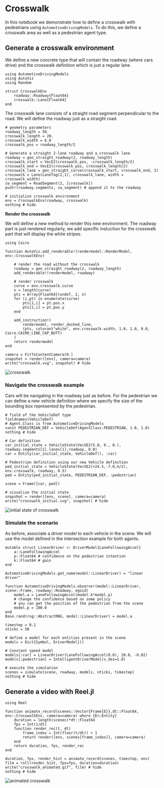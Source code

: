 # Crosswalk

In this notebook we demonstrate how to define a crosswalk with pedestrians using `AutomotiveDrivingModels`.
To do this, we define a crosswalk area as well as a pedestrian agent type.

## Generate a crosswalk environment

We define a new concrete type that will contain the roadway (where cars drive)
and the crosswalk definition which is just a regular lane.


```@example crosswalk
using AutomotiveDrivingModels
using AutoViz
using Random

struct CrosswalkEnv
    roadway::Roadway{Float64}
    crosswalk::Lane{Float64}
end
```

The crosswalk lane consists of a straight road segment perpendicular to the road.
We will define the roadway just as a straight road.

```@example crosswalk
# geometry parameters
roadway_length = 50.
crosswalk_length = 20.
crosswalk_width = 6.0
crosswalk_pos = roadway_length/2

# Generate a straight 2-lane roadway and a crosswalk lane
roadway = gen_straight_roadway(2, roadway_length) 
crosswalk_start = VecE2(crosswalk_pos, -crosswalk_length/2)
crosswalk_end = VecE2(crosswalk_pos, crosswalk_length/2)
crosswalk_lane = gen_straight_curve(crosswalk_start, crosswalk_end, 2)
crosswalk = Lane(LaneTag(2,1), crosswalk_lane, width = crosswalk_width)
cw_segment = RoadSegment(2, [crosswalk])
push!(roadway.segments, cw_segment) # append it to the roadway

# initialize crosswalk environment
env = CrosswalkEnv(roadway, crosswalk)
nothing # hide
```

**Render the crosswalk**

We will define a new method to render this new environment.
The roadway part is just rendered regularly, we add specific instuction
for the crosswalk part that will display the white stripes.

```@example crosswalk
using Cairo

function AutoViz.add_renderable!(rendermodel::RenderModel, env::CrosswalkEnv)

    # render the road without the crosswalk
    roadway = gen_straight_roadway(2, roadway_length)
    add_renderable!(rendermodel, roadway)
    
    # render crosswalk
    curve = env.crosswalk.curve
    n = length(curve)
    pts = Array{Float64}(undef, 2, n)
    for (i,pt) in enumerate(curve)
        pts[1,i] = pt.pos.x
        pts[2,i] = pt.pos.y
    end

    add_instruction!(
        rendermodel, render_dashed_line,
        (pts, colorant"white", env.crosswalk.width, 1.0, 1.0, 0.0, Cairo.CAIRO_LINE_CAP_BUTT)
    )
    return rendermodel
end

camera = FitToContentCamera(0.)
snapshot = render([env], camera=camera)
write("crosswalk.svg", snapshot) # hide
```
![crosswalk](crosswalk.svg)



### Navigate the crosswalk example

Cars will be navigating in the roadway just as before.
For the pedestrian we can define a new vehicle definition where we specify
the size of the bounding box represented by the pedestrian.


```@example crosswalk
# field of the VehicleDef type
fieldnames(VehicleDef)
# Agent.Class is from AutomotiveDrivingModels
const PEDESTRIAN_DEF = VehicleDef(AgentClass.PEDESTRIAN, 1.0, 1.0)
nothing # hide
```


```@example crosswalk
# Car definition
car_initial_state = VehicleState(VecSE2(5.0, 0., 0.), roadway.segments[1].lanes[1],roadway, 8.0)
car = Entity(car_initial_state, VehicleDef(), :car)

# Pedestrian definition using our new Vehicle definition
ped_initial_state = VehicleState(VecSE2(+24.5,-7.0,π/2), env.crosswalk, roadway, 0.5)
ped = Entity(ped_initial_state, PEDESTRIAN_DEF, :pedestrian)

scene = Frame([car, ped])

# visualize the initial state
snapshot = render([env, scene], camera=camera)
write("crosswalk_initial.svg", snapshot) # hide
```
![initial state of crosswalk](crosswalk_initial.svg)


### Simulate the scenario

As before, associate a driver model to each vehicle in the scene.
We will use the model defined in the intersection example for both agents.


```@example crosswalk
mutable struct LinearDriver <: DriverModel{LaneFollowingAccel}
    a::LaneFollowingAccel
    p::Float64 # confidence on the pedestrian intention
    k::Float64 # gain
end

AutomotiveDrivingModels.get_name(model::LinearDriver) = "linear driver"

function AutomotiveDrivingModels.observe!(model::LinearDriver, scene::Frame, roadway::Roadway, egoid) 
    model.a = LaneFollowingAccel(model.k*model.p)
    # change the confidence based on some policy
    # you can get the position of the pedestrian from the scene
    model.p = 100.0
end
Base.rand(rng::AbstractRNG, model::LinearDriver) = model.a
```


```@example crosswalk
timestep = 0.1
nticks = 50

# define a model for each entities present in the scene
models = Dict{Symbol, DriverModel}()

# Constant speed model
models[:car] = LinearDriver(LaneFollowingAccel(0.0), 20.0, -0.02)
models[:pedestrian] = IntelligentDriverModel(v_des=1.0)

# execute the simulation
scenes = simulate(scene, roadway, models, nticks, timestep)
nothing # hide
```

## Generate a video with Reel.jl

```@example crosswalk
using Reel

function animate_record(scenes::Vector{Frame{E}},dt::Float64, env::CrosswalkEnv, camera=camera) where {E<:Entity}
    duration = length(scenes)*dt::Float64
    fps = Int(1/dt)
    function render_rec(t, dt)
        frame_index = Int(floor(t/dt)) + 1
        return render([env, scenes[frame_index]], camera=camera)
    end
    return duration, fps, render_rec
end

duration, fps, render_hist = animate_record(scenes, timestep, env)
film = roll(render_hist, fps=fps, duration=duration)
write("crosswalk_animated.gif", film) # hide
nothing # hide
```
![animated crosswalk](crosswalk_animated.gif)
